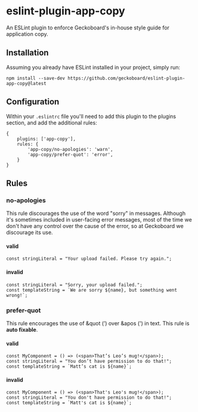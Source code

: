 # eslint-plugin-app-copy

An ESLint plugin to enforce Geckoboard's in-house style guide for application copy.

## Installation

Assuming you already have ESLint installed in your project, simply run:

`npm install --save-dev https://github.com/geckoboard/eslint-plugin-app-copy@latest`

## Configuration

Within your `.eslintrc` file you'll need to add this plugin to the plugins section, and add the additional rules:

```
{
    plugins: ['app-copy'],
    rules: {
        'app-copy/no-apologies': 'warn',
        'app-copy/prefer-quot': 'error',
    }
}
```

## Rules

### no-apologies

This rule discourages the use of the word "sorry" in messages. Although it's sometimes included in user-facing error messages, most of the time we don't have any control over the cause of the error, so at Geckoboard we discourage its use.

#### valid
```
const stringLiteral = "Your upload failed. Please try again.";
```

#### invalid
```
const stringLiteral = "Sorry, your upload failed.";
const templateString = `We are sorry ${name}, but something went wrong!`;
```

### prefer-quot

This rule encourages the use of &quot (’) over &apos (') in text. This rule is **auto fixable**.

#### valid
```
const MyComponent = () => (<span>That’s Leo’s mug!</span>);
const stringLiteral = "You don’t have permission to do that!";
const templateString = `Matt’s cat is ${name}`;
```

#### invalid
```
const MyComponent = () => (<span>That's Leo's mug!</span>);
const stringLiteral = "You don't have permission to do that!";
const templateString = `Matt's cat is ${name}`;
```
